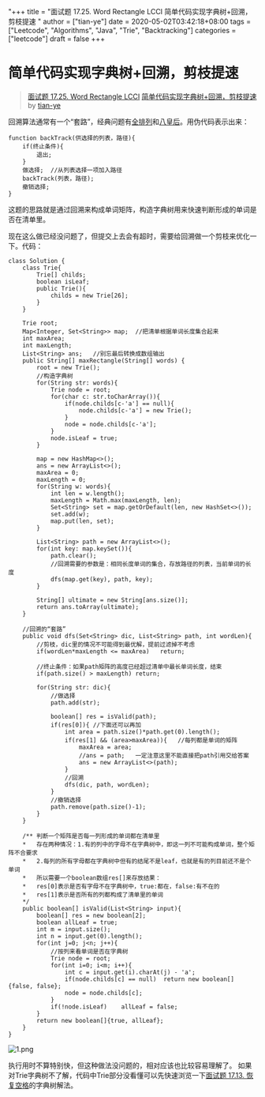 "+++
title = "面试题 17.25. Word Rectangle LCCI 简单代码实现字典树+回溯，剪枝提速 "
author = ["tian-ye"]
date = 2020-05-02T03:42:18+08:00
tags = ["Leetcode", "Algorithms", "Java", "Trie", "Backtracking"]
categories = ["leetcode"]
draft = false
+++

# 简单代码实现字典树+回溯，剪枝提速

> [面试题 17.25. Word Rectangle LCCI](https://leetcode-cn.com/problems/word-rectangle-lcci/)
> [简单代码实现字典树+回溯，剪枝提速](https://leetcode-cn.com/problems/word-rectangle-lcci/solution/jian-dan-dai-ma-shi-xian-zi-dian-shu-hui-su-jian-z/) by [tian-ye](https://leetcode-cn.com/u/tian-ye/)

回溯算法通常有一个“套路”，经典问题有[全排列](https://leetcode-cn.com/problems/permutations/)和[八皇后](https://leetcode-cn.com/problems/eight-queens-lcci/)。用伪代码表示出来：
```
function backTrack(供选择的列表，路径){
    if(终止条件){
        退出;
    }
    做选择;  //从列表选择一项加入路径
    backTrack(列表，路径);
    撤销选择;
}
```
这题的思路就是通过回溯来构成单词矩阵，构造字典树用来快速判断形成的单词是否在清单里。

现在这么做已经没问题了，但提交上去会有超时，需要给回溯做一个剪枝来优化一下。代码：

```
class Solution {
    class Trie{
        Trie[] childs;
        boolean isLeaf;
        public Trie(){
            childs = new Trie[26];
        }
    }

    Trie root;
    Map<Integer, Set<String>> map;  //把清单根据单词长度集合起来
    int maxArea;
    int maxLength;
    List<String> ans;   //别忘最后转换成数组输出
    public String[] maxRectangle(String[] words) {       
        root = new Trie();
        //构造字典树
        for(String str: words){
            Trie node = root;
            for(char c: str.toCharArray()){
                if(node.childs[c-'a'] == null){
                    node.childs[c-'a'] = new Trie();
                }
                node = node.childs[c-'a'];
            }
            node.isLeaf = true;
        }

        map = new HashMap<>();
        ans = new ArrayList<>();
        maxArea = 0;
        maxLength = 0;
        for(String w: words){
            int len = w.length();
            maxLength = Math.max(maxLength, len);
            Set<String> set = map.getOrDefault(len, new HashSet<>());
            set.add(w);
            map.put(len, set);
        }

        List<String> path = new ArrayList<>();
        for(int key: map.keySet()){
            path.clear();
            //回溯需要的参数是：相同长度单词的集合，存放路径的列表，当前单词的长度
            dfs(map.get(key), path, key);
        }

        String[] ultimate = new String[ans.size()];
        return ans.toArray(ultimate);
    }

    //回溯的“套路”
    public void dfs(Set<String> dic, List<String> path, int wordLen){
        //剪枝，dic里的情况不可能得到最优解，提前过滤掉不考虑
        if(wordLen*maxLength <= maxArea)   return;

        //终止条件：如果path矩阵的高度已经超过清单中最长单词长度，结束
        if(path.size() > maxLength) return;

        for(String str: dic){
            //做选择
            path.add(str);

            boolean[] res = isValid(path);
            if(res[0]){ //下面还可以再加
                int area = path.size()*path.get(0).length();
                if(res[1] && (area>maxArea)){   //每列都是单词的矩阵
                    maxArea = area;
                    //ans = path;   一定注意这里不能直接把path引用交给答案
                    ans = new ArrayList<>(path);
                }
                //回溯
                dfs(dic, path, wordLen);
            }
            //撤销选择
            path.remove(path.size()-1);
        }
    }

    /** 判断一个矩阵是否每一列形成的单词都在清单里
    *   存在两种情况：1.有的列中的字母不在字典树中，即这一列不可能构成单词，整个矩阵不合要求
    *   2.每列的所有字母都在字典树中但有的结尾不是leaf，也就是有的列目前还不是个单词
    *   所以需要一个boolean数组res[]来存放结果：
    *   res[0]表示是否有字母不在字典树中，true:都在，false:有不在的
    *   res[1]表示是否所有的列都构成了清单里的单词
    */
    public boolean[] isValid(List<String> input){
        boolean[] res = new boolean[2];
        boolean allLeaf = true;
        int m = input.size();
        int n = input.get(0).length();
        for(int j=0; j<n; j++){
            //按列来看单词是否在字典树
            Trie node = root;
            for(int i=0; i<m; i++){
                int c = input.get(i).charAt(j) - 'a';
                if(node.childs[c] == null)  return new boolean[]{false, false};
                node = node.childs[c];
            }
            if(!node.isLeaf)    allLeaf = false;
        }
        return new boolean[]{true, allLeaf};
    }
}
```
![1.png](https://pic.leetcode-cn.com/293fd9193322a08678dcd77a42699c3b081c83c731bbcd5994ad600733ec7eda-1.png)

执行用时不算特别快，但这种做法没问题的，相对应该也比较容易理解了。
如果对Trie字典树不了解，代码中Trie部分没看懂可以先快速浏览一下[面试题 17.13. 恢复空格](https://leetcode-cn.com/problems/re-space-lcci/solution/cong-bao-li-ru-shou-you-hua-yi-ji-triezi-dian-shu-/)的字典树解法。




